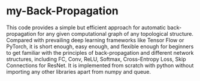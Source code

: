 # my-Back-Propagation
This code provides a simple but efficient approach for automatic back-propagation for any given computational graph of any topological structure. Compared with prevailing deep learning frameworks like Tensor Flow or PyTorch, it is short enough, easy enough, and flexible enough for beginners to get familiar with the principles of back-propagation and different network structures, including FC, Conv, ReLU, Softmax, Cross-Entropy Loss, Skip Connections for ResNet. It is implemented from scratch with python without importing any other libraries apart from numpy and queue.  
